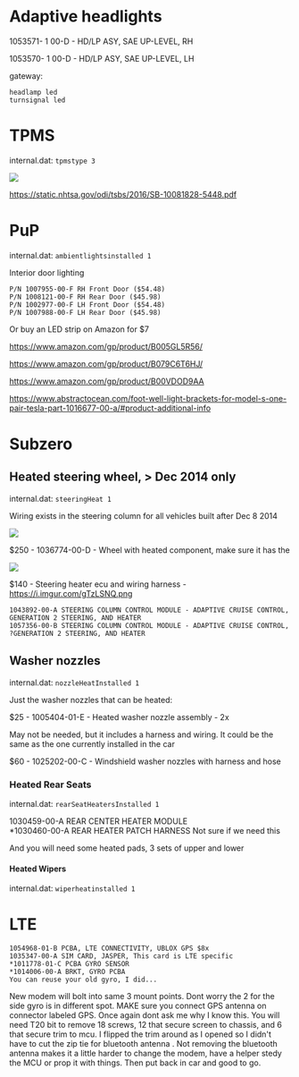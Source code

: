 # Adaptive headlights

1053571- 1 00-D - HD/LP ASY, SAE UP-LEVEL, RH

1053570- 1 00-D - HD/LP ASY, SAE UP-LEVEL, LH

gateway:

```
headlamp led
turnsignal led
```

# TPMS

internal.dat: `tpmstype 3`

![](https://i.imgur.com/v3VIdfa.png)

https://static.nhtsa.gov/odi/tsbs/2016/SB-10081828-5448.pdf

# PuP

internal.dat: `ambientlightsinstalled 1`

Interior door lighting
```
P/N 1007955-00-F RH Front Door ($54.48)
P/N 1008121-00-F RH Rear Door ($45.98)
P/N 1002977-00-F LH Front Door ($54.48)
P/N 1007988-00-F LH Rear Door ($45.98)
```
Or buy an LED strip on Amazon for $7

https://www.amazon.com/gp/product/B005GL5R56/

https://www.amazon.com/gp/product/B079C6T6HJ/

https://www.amazon.com/gp/product/B00VDOD9AA

https://www.abstractocean.com/foot-well-light-brackets-for-model-s-one-pair-tesla-part-1016677-00-a/#product-additional-info

# Subzero

## Heated steering wheel, > Dec 2014 only

internal.dat: `steeringHeat 1`

Wiring exists in the steering column for all vehicles built after Dec 8 2014

![](https://i.imgur.com/6AMML5Q.jpg)

$250 - 1036774-00-D - Wheel with heated component, make sure it has the 

![](https://i.imgur.com/rVTehNB.jpg)

$140 - Steering heater ecu and wiring harness - https://i.imgur.com/gTzLSNQ.png

```
1043892-00-A STEERING COLUMN CONTROL MODULE - ADAPTIVE CRUISE CONTROL, GENERATION 2 STEERING, AND HEATER 
1057356-00-B STEERING COLUMN CONTROL MODULE - ADAPTIVE CRUISE CONTROL, ?GENERATION 2 STEERING, AND HEATER 
```

## Washer nozzles

internal.dat: `nozzleHeatInstalled 1`

Just the washer nozzles that can be heated: 

$25 - 1005404-01-E - Heated washer nozzle assembly - 2x

May not be needed, but it includes a harness and wiring. It could be the same as the one currently installed in the car

$60 - 1025202-00-C - Windshield washer nozzles with harness and hose 

### Heated Rear Seats

internal.dat: `rearSeatHeatersInstalled 1`

1030459-00-A REAR CENTER HEATER MODULE  
*1030460-00-A REAR HEATER PATCH HARNESS Not sure if we need this

And you will need some heated pads, 3 sets of upper and lower

#### Heated Wipers

internal.dat: `wiperheatinstalled 1`


# LTE

```
1054968-01-B PCBA, LTE CONNECTIVITY, UBLOX GPS $8x
1035347-00-A SIM CARD, JASPER, This card is LTE specific
*1011778-01-C PCBA GYRO SENSOR 
*1014006-00-A BRKT, GYRO PCBA
You can reuse your old gyro, I did...
```

New modem will bolt into same 3 mount points.  Dont worry the 2 for the side gyro is in different spot.  MAKE sure you connect GPS antenna on connector labeled GPS.  Once again dont ask me why I know this.  You will need T20 bit to remove 18 screws, 12 that secure screen to chassis, and 6 that secure trim to mcu.  I flipped the trim around as I opened so I didn't have to cut the zip tie for bluetooth antenna .  Not removing the bluetooth antenna makes it a little harder to change the modem, have a helper stedy the MCU or prop it with things.  Then put back in car and good to go.
